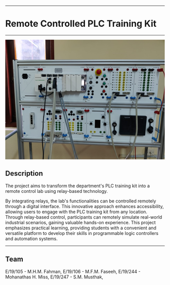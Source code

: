___
# Remote Controlled PLC Training Kit
___
<img src="https://github.com/cepdnaclk/e19-co227-Remote-Controlled-PLC-Training-Kit/blob/main/PLC-Training-Kit.jpg"/>

## Description

The project aims to transform the department's PLC training kit into a remote control lab using relay-based technology.

By integrating relays, the lab's functionalities can be controlled remotely through a digital interface. This innovative approach enhances accessibility, allowing users to engage with the PLC training kit from any location. Through relay-based control, participants can remotely simulate real-world industrial scenarios, gaining valuable hands-on experience. This project emphasizes practical learning, providing students with a convenient and versatile platform to develop their skills in programmable logic controllers and automation systems.
___

## Team

E/19/105 - M.H.M. Fahman, 
E/19/106 - M.F.M. Faseeh, 
E/19/244 - Mohanathas H. Miss, 
E/19/247 - S.M. Musthak,
